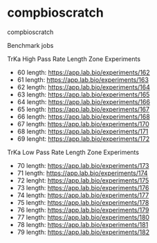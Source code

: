 # compbioscratch
compbioscratch

Benchmark jobs

TrKa High Pass Rate Length Zone Experiments
* 60 length: https://app.lab.bio/experiments/162
* 61 length: https://app.lab.bio/experiments/163
* 62 length: https://app.lab.bio/experiments/164
* 63 length: https://app.lab.bio/experiments/165
* 64 length: https://app.lab.bio/experiments/166
* 65 length: https://app.lab.bio/experiments/167
* 66 length: https://app.lab.bio/experiments/168
* 67 length: https://app.lab.bio/experiments/170
* 68 length: https://app.lab.bio/experiments/171
* 69 lenght: https://app.lab.bio/experiments/172

TrKa Low Pass Rate Length Zone Experiments
* 70 length: https://app.lab.bio/experiments/173
* 71 length: https://app.lab.bio/experiments/174
* 72 lenght: https://app.lab.bio/experiments/175
* 73 length: https://app.lab.bio/experiments/176
* 74 length: https://app.lab.bio/experiments/177
* 75 length: https://app.lab.bio/experiments/178
* 76 length: https://app.lab.bio/experiments/179
* 77 length: https://app.lab.bio/experiments/180
* 78 length: https://app.lab.bio/experiments/181
* 79 length: https://app.lab.bio/experiments/182
